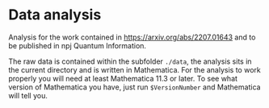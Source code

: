 # Data analysis 

Analysis for the work contained in https://arxiv.org/abs/2207.01643 and to be published in npj Quantum Information.

The raw data is contained within the subfolder ```./data```, the analysis sits in the current directory and is written in Mathematica. For the analysis to work properly you will need at least Mathematica 11.3 or later. To see what version of Mathematica you have, just run ```$VersionNumber``` and Mathematica will tell you.
